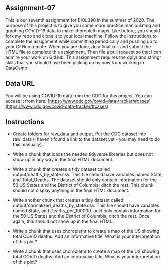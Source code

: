 ## Assignment-07

This is our seventh assignment for BIOL390 in the summer of 2020. The purpose of this project is to give you some more practice manipulating and graphing COVID-19 data to make choropleth maps. Like before, you should fork my repo and clone it to your local machine. Follow the instructions to complete the assignment while committing periodically and pushing up to your GitHub remote. When you are done, do a final knit and submit the HTML file to complete this assignment. Then file a pull request so that I can admire your work on GitHub. This assignment requires the dplyr and stringr skills that you should have been picking up by now from working in DataCamp. 

## Data URL
You will be using COVID-19 data from the CDC for this project. You can access it from here: [https://www.cdc.gov/covid-data-tracker/#cases](https://www.cdc.gov/covid-data-tracker/#cases).

## Instructions
* Create folders for raw_data and output. Put the CDC dataset into raw_data (I haven't found a link to the dataset yet - you may need to do this manually).

* Write a chunk that loads the needed tidyverse libraries but does not show up in any way in the final HTML document.

* Write a chunk that creates a tidy dataset called output/deaths_by_state.csv. This file should have variables named State, and Total_Deaths. The dataset should only contain information for the 50 US States and the District of Columbia; ditch the rest. This chunk should not display anything in the final HTML document.

* Write another chunk that creates a tidy dataset called output/normalized_deaths_by_state.csv. This file should have variables named State, and Deaths_per_100000. ould only contain information for the 50 US States and the District of Columbia; ditch the rest. Once again, this should not show up in the final HTML.

* Write a chunk that uses choroplethr to create a map of the US showing total COVID deaths. Add an informative title. What is your interpretation of this plot?

* Write a chunk that uses choroplethr to create a map of the US showing total COVID deaths. Add an informative title. What is your interpretation of this plot?
